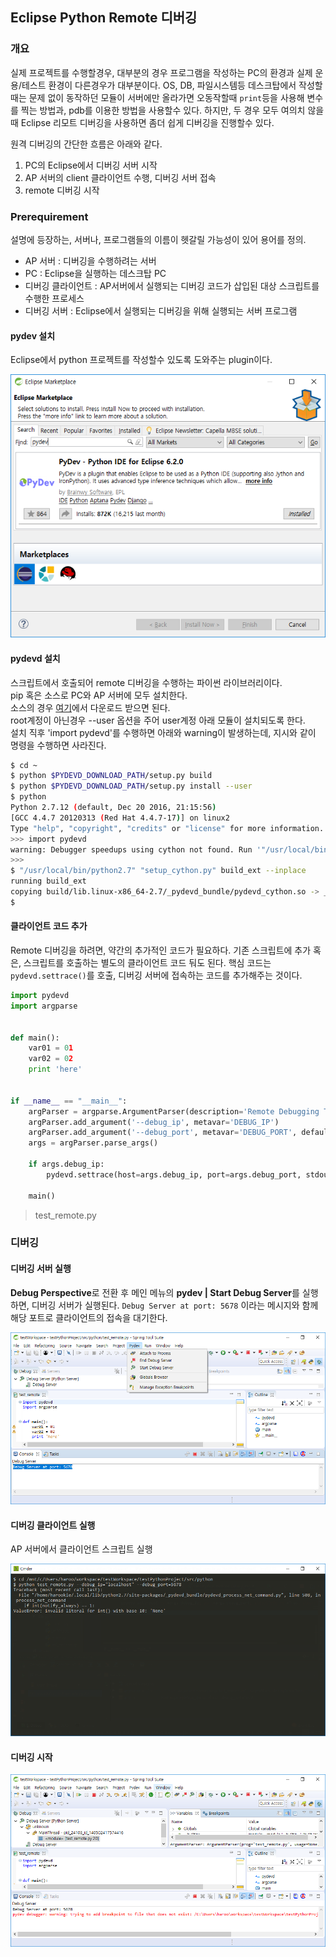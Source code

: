 Eclipse Python Remote 디버깅
----------------------------

### 개요

실제 프로젝트를 수행할경우, 대부분의 경우 프로그램을 작성하는 PC의 환경과
실제 운용/테스트 환경이 다른경우가 대부분이다.
OS, DB, 파일시스템등 데스크탑에서 작성할때는 문제 없이 동작하던 모듈이 서버에만 올라가면
오동작할때 `print`등을 사용해 변수를 찍는 방법과, pdb를 이용한 방법을 사용할수 있다.
하지만, 두 경우 모두 여의치 않을때 Eclipse 리모트 디버깅을 사용하면 좀더 쉽게 디버깅을 진행할수 있다.


원격 디버깅의 간단한 흐름은 아래와 같다.

1. PC의 Eclipse에서 디버깅 서버 시작
1. AP 서버의 client 클라이언트 수행, 디버깅 서버 접속
1. remote 디버깅 시작

### Prerequirement

설명에 등장하는, 서버나, 프로그램들의 이름이 헷갈릴 가능성이 있어 용어를 정의.

- AP 서버 : 디버깅을 수행하려는 서버
- PC : Eclipse을 실행하는 데스크탑 PC
- 디버깅 클라이언트 : AP서버에서 실행되는 디버깅 코드가 삽입된 대상 스크립트를 수행한 프로세스
- 디버깅 서버 : Eclipse에서 실행되는 디버깅을 위해 실행되는 서버 프로그램

#### pydev 설치

Eclipse에서 python 프로젝트를 작성할수 있도록 도와주는 plugin이다.

![install pydev]

#### pydevd 설치

스크립트에서 호출되어 remote 디버깅을 수행하는 파이썬 라이브러리이다.  
pip 혹은 소스로 PC와 AP 서버에 모두 설치한다.  
소스의 경우 [여기]에서 다운로드 받으면 된다.  
root계정이 아닌경우 --user 옵션을 주어 user계정 아래 모듈이 설치되도록 한다.  
설치 직후 'import pydevd'를 수행하면 아래와 warning이 발생하는데, 지시와 같이 명령을 수행하면 사라진다.

```bash
$ cd ~
$ python $PYDEVD_DOWNLOAD_PATH/setup.py build
$ python $PYDEVD_DOWNLOAD_PATH/setup.py install --user
$ python
Python 2.7.12 (default, Dec 20 2016, 21:15:56)
[GCC 4.4.7 20120313 (Red Hat 4.4.7-17)] on linux2
Type "help", "copyright", "credits" or "license" for more information.
>>> import pydevd
warning: Debugger speedups using cython not found. Run '"/usr/local/bin/python2.7" "setup_cython.py" build_ext --inplace' to build.
>>>
$ "/usr/local/bin/python2.7" "setup_cython.py" build_ext --inplace
running build_ext
copying build/lib.linux-x86_64-2.7/_pydevd_bundle/pydevd_cython.so -> _pydevd_bundle
$
```

#### 클라이언트 코드 추가

Remote 디버깅을 하려면, 약간의 추가적인 코드가 필요하다.
기존 스크립트에 추가 혹은, 스크립트를 호출하는 별도의 클라이언트 코드 둬도 된다.
핵심 코드는 `pydevd.settrace()`를 호출, 디버깅 서버에 접속하는 코드를 추가해주는 것이다.

```python
import pydevd
import argparse


def main():
    var01 = 01
    var02 = 02
    print 'here'


if __name__ == "__main__":
    argParser = argparse.ArgumentParser(description='Remote Debugging Test')
    argParser.add_argument('--debug_ip', metavar='DEBUG_IP')
    argParser.add_argument('--debug_port', metavar='DEBUG_PORT', default=5678, type=int)
    args = argParser.parse_args()

    if args.debug_ip:
        pydevd.settrace(host=args.debug_ip, port=args.debug_port, stdoutToServer=True, stderrToServer=True)

    main()
```

> test_remote.py

### 디버깅

#### 디버깅 서버 실행

**Debug Perspective**로 전환 후 메인 메뉴의 **pydev \| Start Debug Server**를 실행하면, 디버깅 서버가 실행된다.
`Debug Server at port: 5678` 이라는 메시지와 함께 해당 포트로 클라이언트의 접속을 대기한다.

![run debugging]

#### 디버깅 클라이언트 실행

AP 서버에서 클라이언트 스크립트 실행

![run client script]

#### 디버깅 시작

![debugging]

[여기]: https://pypi.python.org/pypi/pydevd
[install pydev]: /user_images/2017-12-15-Eclipse-Python-Remote-디버깅/001.png
[run debugging]: /user_images/2017-12-15-Eclipse-Python-Remote-디버깅/002.png
[run client script]: /user_images/2017-12-15-Eclipse-Python-Remote-디버깅/003.png
[debugging]: /user_images/2017-12-15-Eclipse-Python-Remote-디버깅/004.png